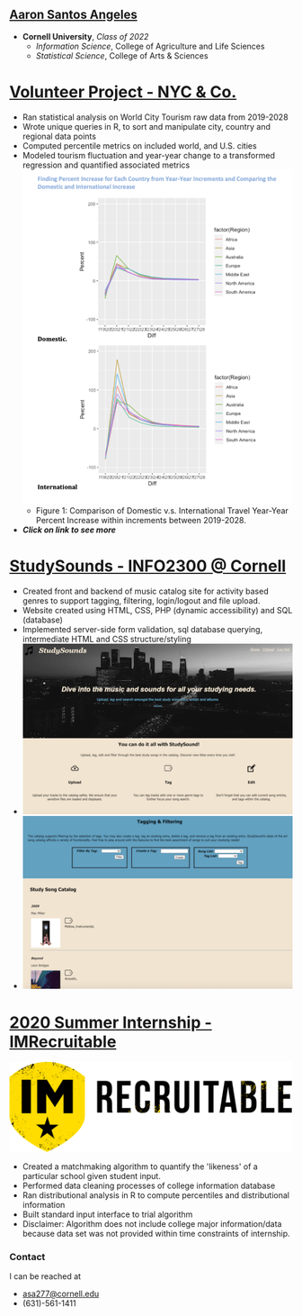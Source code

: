## [Aaron Santos Angeles](https://www.linkedin.com/in/aaron-angeles/)
* **Cornell University**, *Class of 2022*
  * *Information Science*, College of Agriculture and Life Sciences
  * *Statistical Science*, College of Arts & Sciences


# [Volunteer Project - NYC & Co.](https://github.com/angelesaaron/WorldCitiesProject)
* Ran statistical analysis on World City Tourism raw data from 2019-2028
* Wrote unique queries in R, to sort and manipulate city, country and regional data points
* Computed percentile metrics on included world, and U.S. cities
* Modeled tourism fluctuation and year-year change to a transformed regression and quantified associated metrics
![](/images/Dom:Intl.png)
  * Figure 1: Comparison of Domestic v.s. International Travel Year-Year Percent Increase within increments between
  2019-2028. 
* ***Click on link to see more***

# [StudySounds - INFO2300 @ Cornell](https://github.com/angelesaaron/studysounds)
* Created front and backend of music catalog site for activity based genres to support tagging, filtering, login/logout and file upload.
* Website created using HTML, CSS, PHP (dynamic accessibility) and SQL (database)
* Implemented server-side form validation, sql database querying, intermediate HTML and CSS structure/styling 
* ![](/images/studysounds-home.png)
* ![](/images/studysounds-catalog.png)

# [2020 Summer Internship - IMRecruitable](https://github.com/angelesaaron/IMR_Matchmaking)
![](/images/IMRecruitableLogo.png)
* Created a matchmaking algorithm to quantify the 'likeness' of a particular school given student input.
* Performed data cleaning processes of college information database
* Ran distributional analysis in R to compute percentiles and distributional information
* Built standard input interface to trial algorithm
* Disclaimer: Algorithm does not include college major information/data because data set was not provided within time constraints of internship.


### Contact
I can be reached at
  * asa277@cornell.edu
  * (631)-561-1411
